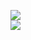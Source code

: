 [![](https://img.shields.io/badge/Made%20With-Github%20Spray-lightgrey.svg?style=for-the-badge&logo=github)](https://github.com/Annihil/github-spray#1317)  
[![](https://i.imgur.com/2DrTn0Z.gif)](https://github.com/Annihil/github-spray)